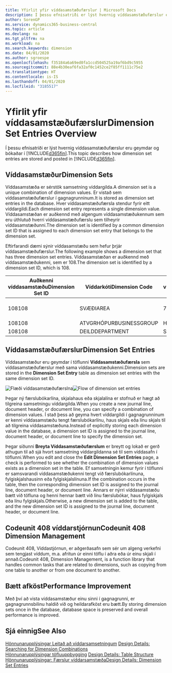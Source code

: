 ```yaml
---
title: Yfirlit yfir víddasamstæðufærslur | Microsoft Docs
description: Í þessu efnisatriði er lýst hvernig víddasamstæðufærslur eru geymdar og bókaðar í Dynamics 365.
author: SorenGP
ms.service: dynamics365-business-central
ms.topic: article
ms.devlang: na
ms.tgt_pltfrm: na
ms.workload: na
ms.search.keywords: dimension
ms.date: 04/01/2020
ms.author: sgroespe
ms.openlocfilehash: f35184a6a69ed0fa1ccd504525a19af6bd9c5955
ms.sourcegitcommit: 88e4b30eaf6fa32af0c1452ce2f85ff1111c75e2
ms.translationtype: HT
ms.contentlocale: is-IS
ms.lasthandoff: 04/01/2020
ms.locfileid: "3185517"
---
```

# <a name="dimension-set-entries-overview"></a><span data-ttu-id="c95ab-103">Yfirlit yfir víddasamstæðufærslur</span><span class="sxs-lookup"><span data-stu-id="c95ab-103">Dimension Set Entries Overview</span></span>
<span data-ttu-id="c95ab-104">Í þessu efnisatriði er lýst hvernig víddasamstæðufærslur eru geymdar og bókaðar í [!INCLUDE[d365fin](includes/d365fin_md.md)].</span><span class="sxs-lookup"><span data-stu-id="c95ab-104">This topic describes how dimension set entries are stored and posted in [!INCLUDE[d365fin](includes/d365fin_md.md)].</span></span>  

## <a name="dimension-sets"></a><span data-ttu-id="c95ab-105">Víddasamstæður</span><span class="sxs-lookup"><span data-stu-id="c95ab-105">Dimension Sets</span></span>  
<span data-ttu-id="c95ab-106">Víddasamstæða er sérstök samsetning víddargilda.</span><span class="sxs-lookup"><span data-stu-id="c95ab-106">A dimension set is a unique combination of dimension values.</span></span> <span data-ttu-id="c95ab-107">Er vistað sem víddasamstæðufærslur í gagnagrunninum.</span><span class="sxs-lookup"><span data-stu-id="c95ab-107">It is stored as dimension set entries in the database.</span></span> <span data-ttu-id="c95ab-108">Hver víddasamstæðufærsla stendur fyrir eitt víddargildi.</span><span class="sxs-lookup"><span data-stu-id="c95ab-108">Each dimension set entry represents a single dimension value.</span></span> <span data-ttu-id="c95ab-109">Víddasamstæðan er auðkennd með algengum víddasamstæðukennum sem eru úthlutuð hverri víddasamstæðufærslu sem tilheyrir víddasamstæðunni.</span><span class="sxs-lookup"><span data-stu-id="c95ab-109">The dimension set is identified by a common dimension set ID that is assigned to each dimension set entry that belongs to the dimension set.</span></span>  

<span data-ttu-id="c95ab-110">Eftirfarandi dæmi sýnir víddasamstæðu sem hefur þrjár víddasamstæðufærslur.</span><span class="sxs-lookup"><span data-stu-id="c95ab-110">The following example shows a dimension set that has three dimension set entries.</span></span> <span data-ttu-id="c95ab-111">Víddasamstæðan er auðkennd með víddasamstæðukenni, sem er 108.</span><span class="sxs-lookup"><span data-stu-id="c95ab-111">The dimension set is identified by a dimension set ID, which is 108.</span></span>  

|<span data-ttu-id="c95ab-112">Auðkenni víddasamstæðu</span><span class="sxs-lookup"><span data-stu-id="c95ab-112">Dimension Set ID</span></span>|<span data-ttu-id="c95ab-113">Víddarkóti</span><span class="sxs-lookup"><span data-stu-id="c95ab-113">Dimension Code</span></span>|<span data-ttu-id="c95ab-114">Gildiskóti víddar</span><span class="sxs-lookup"><span data-stu-id="c95ab-114">Dimension Value Code</span></span>|<span data-ttu-id="c95ab-115">Nafn víddagildis</span><span class="sxs-lookup"><span data-stu-id="c95ab-115">Dimension Value Name</span></span>|  
|----------------------|--------------------|--------------------------|--------------------------|  
|<span data-ttu-id="c95ab-116">108</span><span class="sxs-lookup"><span data-stu-id="c95ab-116">108</span></span>|<span data-ttu-id="c95ab-117">SVÆÐI</span><span class="sxs-lookup"><span data-stu-id="c95ab-117">AREA</span></span>|<span data-ttu-id="c95ab-118">70</span><span class="sxs-lookup"><span data-stu-id="c95ab-118">70</span></span>|<span data-ttu-id="c95ab-119">Norður Ameríka</span><span class="sxs-lookup"><span data-stu-id="c95ab-119">America North</span></span>|  
|<span data-ttu-id="c95ab-120">108</span><span class="sxs-lookup"><span data-stu-id="c95ab-120">108</span></span>|<span data-ttu-id="c95ab-121">ATVGRHÓPUR</span><span class="sxs-lookup"><span data-stu-id="c95ab-121">BUSINESSGROUP</span></span>|<span data-ttu-id="c95ab-122">HOME</span><span class="sxs-lookup"><span data-stu-id="c95ab-122">HOME</span></span>|<span data-ttu-id="c95ab-123">Heimili</span><span class="sxs-lookup"><span data-stu-id="c95ab-123">Home</span></span>|  
|<span data-ttu-id="c95ab-124">108</span><span class="sxs-lookup"><span data-stu-id="c95ab-124">108</span></span>|<span data-ttu-id="c95ab-125">DEILD</span><span class="sxs-lookup"><span data-stu-id="c95ab-125">DEPARTMENT</span></span>|<span data-ttu-id="c95ab-126">SALA</span><span class="sxs-lookup"><span data-stu-id="c95ab-126">SALES</span></span>|<span data-ttu-id="c95ab-127">Sala</span><span class="sxs-lookup"><span data-stu-id="c95ab-127">Sales</span></span>|  

## <a name="dimension-set-entries"></a><span data-ttu-id="c95ab-128">Víddasamstæðufærslur</span><span class="sxs-lookup"><span data-stu-id="c95ab-128">Dimension Set Entries</span></span>  
<span data-ttu-id="c95ab-129">Víddasamstæður eru geymdar í töflunni **Víddasamstæðufærsla** sem víddasamstæðufærslur með sama víddasamstæðukenni.</span><span class="sxs-lookup"><span data-stu-id="c95ab-129">Dimension sets are stored in the **Dimension Set Entry** table as dimension set entries with the same dimension set ID.</span></span>  

<span data-ttu-id="c95ab-130">![Flæði víddasamstæðufærslna](media/dimensionentrynav7.png "Flæði víddasamstæðufærslna")</span><span class="sxs-lookup"><span data-stu-id="c95ab-130">![Flow of dimension set entries](media/dimensionentrynav7.png "Flow of dimension set entries")</span></span>  

<span data-ttu-id="c95ab-131">Þegar ný færslubókarlína, skjalahaus eða skjalalína er stofnuð er hægt að tilgreina samsetningu víddargilda.</span><span class="sxs-lookup"><span data-stu-id="c95ab-131">When you create a new journal line, document header, or document line, you can specify a combination of dimension values.</span></span> <span data-ttu-id="c95ab-132">Í stað þess að geyma hvert víddargildi í gagnagrunninum er kenni víddasamstæðu tengt færslubókarlínu, haus skjals eða línu skjals til að tilgreina víddasamstæðuna.</span><span class="sxs-lookup"><span data-stu-id="c95ab-132">Instead of explicitly storing each dimension value in the database, a dimension set ID is assigned to the journal line, document header, or document line to specify the dimension set.</span></span>  

<span data-ttu-id="c95ab-133">Þegar síðunni **Breyta Víddasamstæðufærslum** er breytt og lokað er gerð athugun til að sjá hvort samsetning víddargildanna sé til sem víddasafn í töflunni.</span><span class="sxs-lookup"><span data-stu-id="c95ab-133">When you edit and close the **Edit Dimension Set Entries** page, a check is performed to see whether the combination of dimension values exists as a dimension set in the table.</span></span> <span data-ttu-id="c95ab-134">Ef samsetningin kemur fyrir í töflunni er samsvarandi víddasamstæðukenni tengt við færslubókarlínuna, fylgiskjalshausinn eða fylgiskjalslínuna.</span><span class="sxs-lookup"><span data-stu-id="c95ab-134">If the combination occurs in the table, then the corresponding dimension set ID is assigned to the journal line, document header, or document line.</span></span> <span data-ttu-id="c95ab-135">Annars er nýrri víddasamstæðu bætt við töfluna og henni hennar bætt við línu færslubókar, haus fylgiskjals eða línu fylgiskjals.</span><span class="sxs-lookup"><span data-stu-id="c95ab-135">Otherwise, a new dimension set is added to the table, and the new dimension set ID is assigned to the journal line, document header, or document line.</span></span>

## <a name="codeunit-408-dimension-management"></a><span data-ttu-id="c95ab-136">Codeunit 408 víddarstjórnun</span><span class="sxs-lookup"><span data-stu-id="c95ab-136">Codeunit 408 Dimension Management</span></span>
<span data-ttu-id="c95ab-137">Codeunit 408, Víddastjórnun, er aðgerðasafn sem sér um algeng verkefni sem tengjast víddum, m.a. afritun úr einni töflu í aðra eða úr einu skjali í annað.</span><span class="sxs-lookup"><span data-stu-id="c95ab-137">Codeunit 408, Dimension Management, is a function library that handles common tasks that are related to dimensions, such as copying from one table to another or from one document to another.</span></span>

## <a name="performance-improvement"></a><span data-ttu-id="c95ab-138">Bætt afköst</span><span class="sxs-lookup"><span data-stu-id="c95ab-138">Performance Improvement</span></span>  
<span data-ttu-id="c95ab-139">Með því að vista víddasamstæður einu sinni í gagnagrunni, er gagnagrunnsbilinu haldið við og heildarafköst eru bætt.</span><span class="sxs-lookup"><span data-stu-id="c95ab-139">By storing dimension sets once in the database, database space is preserved and overall performance is improved.</span></span>  

## <a name="see-also"></a><span data-ttu-id="c95ab-140">Sjá einnig</span><span class="sxs-lookup"><span data-stu-id="c95ab-140">See Also</span></span>  
<span data-ttu-id="c95ab-141">[Hönnunarupplýsingar Leitað að víddarsamsetningum](design-details-searching-for-dimension-combinations.md) </span><span class="sxs-lookup"><span data-stu-id="c95ab-141">[Design Details: Searching for Dimension Combinations](design-details-searching-for-dimension-combinations.md) </span></span>  
<span data-ttu-id="c95ab-142">[Hönnunarupplýsingar töfluuppbygging](design-details-table-structure.md) </span><span class="sxs-lookup"><span data-stu-id="c95ab-142">[Design Details: Table Structure](design-details-table-structure.md) </span></span>  
[<span data-ttu-id="c95ab-143">Hönnunarupplýsingar: Færslur víddarsamstæða</span><span class="sxs-lookup"><span data-stu-id="c95ab-143">Design Details: Dimension Set Entries</span></span>](design-details-dimension-set-entries.md)   
